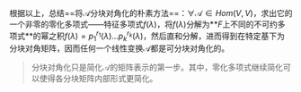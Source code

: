 根据以上，总结==将$\mathcal{A}$分块对角化的朴素方法==：$\forall \mathcal{A}\in Hom(V,V)$，求出它的一个非零的零化多项式——特征多项式$f(\lambda)$，将$f(\lambda)$分解为**$F$上不同的不可约多项式**的幂之积$f(\lambda)=p_{1}^{r_{1}}(\lambda)\dots p_{k}^{r_{k}}(\lambda)$，然后直和分解，进而得到在特定基下为分块对角矩阵，因而任何一个线性变换$\mathcal{A}$都是可分块对角化的。
>分块对角化只是简化$\mathcal{A}$的矩阵表示的第一步。其中，零化多项式继续简化可以使得各分块矩阵内部形式更简化。